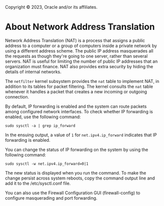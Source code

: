Copyright © 2023, Oracle and/or its affiliates.

# About Network Address Translation

Network Address Translation \(NAT\) is a process that assigns a public address to a computer or a group of computers inside a private network by using a different address scheme. The public IP address masquerades all the requests as though they're going to one server, rather than several servers. NAT is useful for limiting the number of public IP addresses that an organization must finance. NAT also provides extra security by hiding the details of internal networks.

The `netfilter` kernel subsystem provides the `nat` table to implement NAT, in addition to its tables for packet filtering. The kernel consults the `nat` table whenever it handles a packet that creates a new incoming or outgoing connection.

By default, IP forwarding is enabled and the system can route packets among configured network interfaces. To check whether IP forwarding is enabled, use the following command:

```
sudo sysctl -a | grep ip_forward
```

In the ensuing output, a value of `1` for `net.ipv4.ip_forward` indicates that IP forwarding is enabled.

You can change the status of IP forwarding on the system by using the following command:

```
sudo sysctl -w net.ipv4.ip_forward=0|1
```

The new status is displayed when you run the command. To make the change persist across system reboots, copy the command output line and add it to the /etc/sysctl.conf file.

You can also use the Firewall Configuration GUI \(firewall-config\) to configure masquerading and port forwarding.

